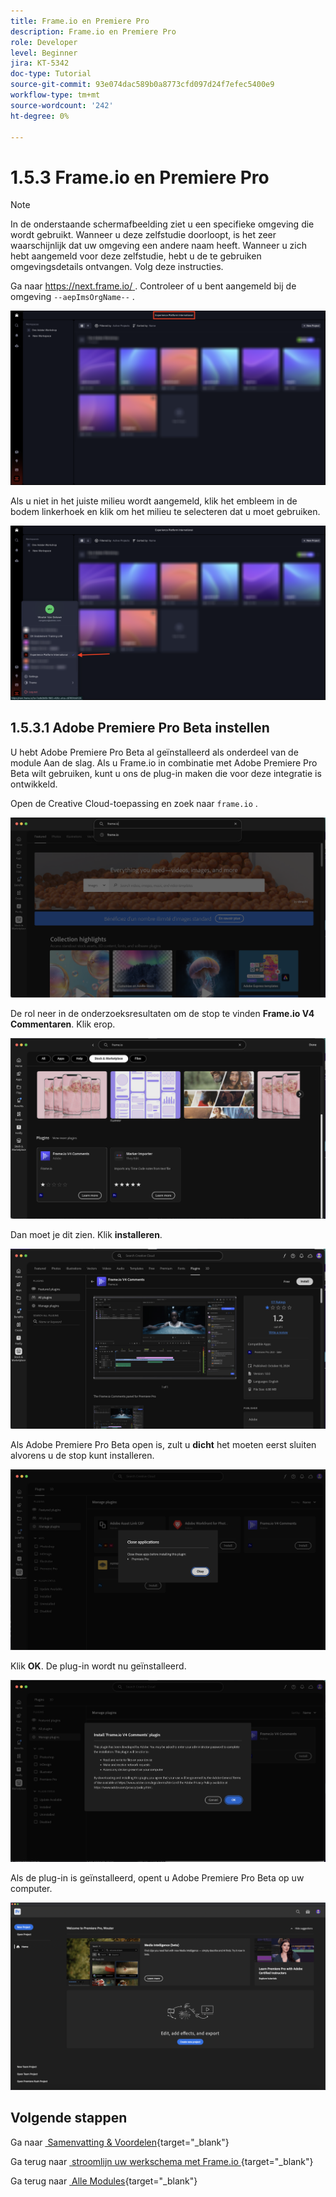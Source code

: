 ```yaml
---
title: Frame.io en Premiere Pro
description: Frame.io en Premiere Pro
role: Developer
level: Beginner
jira: KT-5342
doc-type: Tutorial
source-git-commit: 93e074dac589b0a8773cfd097d24f7efec5400e9
workflow-type: tm+mt
source-wordcount: '242'
ht-degree: 0%

---
```


# 1.5.3 Frame.io en Premiere Pro

>[!NOTE]
>
> In de onderstaande schermafbeelding ziet u een specifieke omgeving die wordt gebruikt. Wanneer u deze zelfstudie doorloopt, is het zeer waarschijnlijk dat uw omgeving een andere naam heeft. Wanneer u zich hebt aangemeld voor deze zelfstudie, hebt u de te gebruiken omgevingsdetails ontvangen. Volg deze instructies.

Ga naar [&#x200B; https://next.frame.io/ &#x200B;](https://next.frame.io/). Controleer of u bent aangemeld bij de omgeving `--aepImsOrgName--` .

![&#x200B; Frame.io &#x200B;](./images/frameio1.png)

Als u niet in het juiste milieu wordt aangemeld, klik het embleem in de bodem linkerhoek en klik om het milieu te selecteren dat u moet gebruiken.

![&#x200B; Frame.io &#x200B;](./images/frameio2.png)

## 1.5.3.1 Adobe Premiere Pro Beta instellen

U hebt Adobe Premiere Pro Beta al geïnstalleerd als onderdeel van de module Aan de slag. Als u Frame.io in combinatie met Adobe Premiere Pro Beta wilt gebruiken, kunt u ons de plug-in maken die voor deze integratie is ontwikkeld.

Open de Creative Cloud-toepassing en zoek naar `frame.io` .

![&#x200B; Frame.io &#x200B;](./images/frameio23.png)

De rol neer in de onderzoeksresultaten om de stop te vinden **Frame.io V4 Commentaren**. Klik erop.

![&#x200B; Frame.io &#x200B;](./images/frameio24.png)

Dan moet je dit zien. Klik **installeren**.

![&#x200B; Frame.io &#x200B;](./images/frameio25.png)

Als Adobe Premiere Pro Beta open is, zult u **dicht** het moeten eerst sluiten alvorens u de stop kunt installeren.

![&#x200B; Frame.io &#x200B;](./images/frameio26.png)

Klik **OK**. De plug-in wordt nu geïnstalleerd.

![&#x200B; Frame.io &#x200B;](./images/frameio27.png)

Als de plug-in is geïnstalleerd, opent u Adobe Premiere Pro Beta op uw computer.

![&#x200B; Frame.io &#x200B;](./images/frameio22.png)

## Volgende stappen

Ga naar [&#x200B; Samenvatting &amp; Voordelen &#x200B;](./summary.md){target="_blank"}

Ga terug naar [&#x200B; stroomlijn uw werkschema met Frame.io &#x200B;](./frameio.md){target="_blank"}

Ga terug naar [&#x200B; Alle Modules &#x200B;](./../../../overview.md){target="_blank"}
